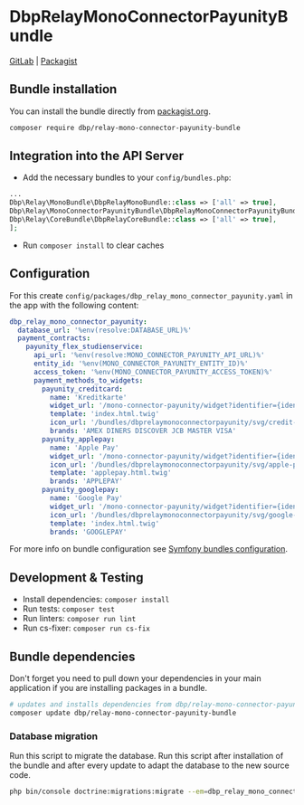 # DbpRelayMonoConnectorPayunityBundle

[GitLab](https://gitlab.tugraz.at/dbp/relay/dbp-relay-mono-connector-payunity-bundle) |
[Packagist](https://packagist.org/packages/dbp/relay-mono-connector-payunity-bundle)

## Bundle installation

You can install the bundle directly from [packagist.org](https://packagist.org/packages/dbp/relay-mono-connector-payunity-bundle).

```bash
composer require dbp/relay-mono-connector-payunity-bundle
```
## Integration into the API Server

* Add the necessary bundles to your `config/bundles.php`:

```php
...
Dbp\Relay\MonoBundle\DbpRelayMonoBundle::class => ['all' => true],
Dbp\Relay\MonoConnectorPayunityBundle\DbpRelayMonoConnectorPayunityBundle::class => ['all' => true],
Dbp\Relay\CoreBundle\DbpRelayCoreBundle::class => ['all' => true],
];
```

* Run `composer install` to clear caches

## Configuration

For this create `config/packages/dbp_relay_mono_connector_payunity.yaml` in the app with the following
content:

```yaml
dbp_relay_mono_connector_payunity:
  database_url: '%env(resolve:DATABASE_URL)%'
  payment_contracts:
    payunity_flex_studienservice:
      api_url: '%env(resolve:MONO_CONNECTOR_PAYUNITY_API_URL)%'
      entity_id: '%env(MONO_CONNECTOR_PAYUNITY_ENTITY_ID)%'
      access_token: '%env(MONO_CONNECTOR_PAYUNITY_ACCESS_TOKEN)%'
      payment_methods_to_widgets:
        payunity_creditcard:
          name: 'Kreditkarte'
          widget_url: '/mono-connector-payunity/widget?identifier={identifier}'
          template: 'index.html.twig'
          icon_url: '/bundles/dbprelaymonoconnectorpayunity/svg/credit-cards.svg'
          brands: 'AMEX DINERS DISCOVER JCB MASTER VISA'
        payunity_applepay:
          name: 'Apple Pay'
          widget_url: '/mono-connector-payunity/widget?identifier={identifier}'
          icon_url: '/bundles/dbprelaymonoconnectorpayunity/svg/apple-pay.svg'
          template: 'applepay.html.twig'
          brands: 'APPLEPAY'
        payunity_googlepay:
          name: 'Google Pay'
          widget_url: '/mono-connector-payunity/widget?identifier={identifier}'
          icon_url: '/bundles/dbprelaymonoconnectorpayunity/svg/google-pay.svg'
          template: 'index.html.twig'
          brands: 'GOOGLEPAY'
```

For more info on bundle configuration see [Symfony bundles configuration](https://symfony.com/doc/current/bundles/configuration.html).

## Development & Testing

* Install dependencies: `composer install`
* Run tests: `composer test`
* Run linters: `composer run lint`
* Run cs-fixer: `composer run cs-fix`

## Bundle dependencies

Don't forget you need to pull down your dependencies in your main application if you are installing packages in a bundle.

```bash
# updates and installs dependencies from dbp/relay-mono-connector-payunity-bundle
composer update dbp/relay-mono-connector-payunity-bundle
```

### Database migration

Run this script to migrate the database. Run this script after installation of the bundle and
after every update to adapt the database to the new source code.

```bash
php bin/console doctrine:migrations:migrate --em=dbp_relay_mono_connector_payunity_bundle
```
